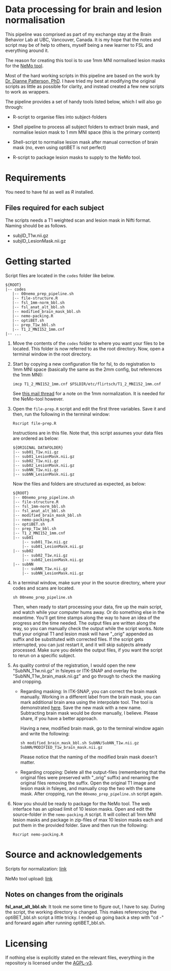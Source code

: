 # Data processing for brain and lesion normalisation

This pipeline was comprised as part of my exchange stay at the Brain Behavior Lab at UBC, Vancouver, Canada. It is my hope that the notes and script may be of help to others, myself being a new learner to FSL and everything around it.

The reason for creating this tool is to use 1mm MNI normalised lesion masks for the [NeMo tool](https://kuceyeski-wcm-web.s3.us-east-1.amazonaws.com/upload.html).

Most of the hard working scripts in this pipeline are based on the work by [Dr. Dianne Patterson, PhD](https://neuroimaging-core-docs.readthedocs.io/en/latest/index.html). I have tried my best at modifying the original scripts as little as possible for clarity, and instead created a few new scripts to work as wrappers.

The pipeline provides a set of handy tools listed below, which I will also go through:

-   R-script to organise files into subject-folders

-   Shell pipeline to process all subject folders to extract brain mask, and normalise lesion mask to 1 mm MNI space (this is the primary content)

-   Shell-script to normalise lesion mask after manual correction of brain mask (no, even using optiBET is not perfect)

-   R-script to package lesion masks to supply to the NeMo tool.

# Requirements

You need to have fsl as well as *R* installed.

## Files required for each subject

The scripts needs a T1 weighted scan and lesion mask in Nifti format. Naming should be as follows.

-   subjID_T1w.nii.gz
-   subjID_LesionMask.nii.gz

# Getting started

Script files are located in the `codes` folder like below.

```         
${ROOT}
|-- codes
   |-- 00nemo_prep_pipeline.sh
   |-- file-structure.R
   |-- fsl_1mm-norm_bbl.sh
   |-- fsl_anat_alt_bbl.sh
   |-- modified_brain_mask_bbl.sh
   |-- nemo-packing.R
   |-- optiBET.sh
   |-- prep_T1w_bbl.sh
   |-- T1_2_MNI152_1mm.cnf
|-- ...
```

1.  Move the contents of the `codes` folder to where you want your files to be located. This folder is now referred to as the root directory. Now, open a terminal window in the root directory.

1.  Start by copying a new configuration file for fsl, to do registration to 1mm MNI space (basically the same as the 2mm config, but references the 1mm MNI):

    ```         
    imcp T1_2_MNI152_1mm.cnf $FSLDIR/etc/flirtsch/T1_2_MNI152_1mm.cnf
    ```

    See [this mail thread](https://www.jiscmail.ac.uk/cgi-bin/webadmin?A2=fsl;2fa01b76.1208) for a note on the 1mm normalization. It is needed for the NeMo-tool however.

1.  Open the `file-prep.R` script and edit the first three variables. Save it and then, run the following in the terminal window:

    ```         
    Rscript file-prep.R
    ```

    Instructions are in this file. Note that, this script assumes your data files are ordered as below:
    
    ```         
    ${ORIGINAL DATAFOLDER}
    |-- sub01_T1w.nii.gz
    |-- sub01_LesionMask.nii.gz
    |-- sub02_T1w.nii.gz
    |-- sub02_LesionMask.nii.gz
    |-- subNN_T1w.nii.gz
    |-- subNN_LesionMask.nii.gz
    ```

    Now the files and folders are structured as expected, as below:
    
    ```         
    ${ROOT}
    |-- 00nemo_prep_pipeline.sh
    |-- file-structure.R
    |-- fsl_1mm-norm_bbl.sh
    |-- fsl_anat_alt_bbl.sh
    |-- modified_brain_mask_bbl.sh
    |-- nemo-packing.R
    |-- optiBET.sh
    |-- prep_T1w_bbl.sh
    |-- T1_2_MNI152_1mm.cnf
    |-- sub01
        |-- sub01_T1w.nii.gz
        |-- sub01_LesionMask.nii.gz
    |-- sub02
        |-- sub02_T1w.nii.gz
        |-- sub02_LesionMask.nii.gz
    |-- subNN
        |-- subNN_T1w.nii.gz
        |-- subNN_LesionMask.nii.gz
    ```

1.  In a terminal window, make sure your in the source directory, where your codes and scans are located.

    ```         
    sh 00nemo_prep_pipeline.sh
    ```

    Then, when ready to start processing your data, fire up the main script, and watch while your computer hums away. Or do something else in the meantime. You'll get time stamps along the way to have an idea of the progress and the time needed. The output files are written along the way, so you can manually check the output while the script works. Note that your original T1 and lesion mask will have "\_orig" appended as suffix and be substituted with corrected files. If the script gets interrupted, you can just restart it, and it will skip subjects already processed. Make sure you delete the output files, if you want the script to rerun on a specific subject.

1.  As quality control of the registration, I would open the new "SubNN_T1w.nii.gz" in fsleyes or ITK-SNAP and overlay the "SubNN_T1w_brain_mask.nii.gz" and go through to check the masking and cropping.

    -   Regarding masking: In ITK-SNAP, you can correct the brain mask manually. Working in a different label from the brain mask, you can mark additional brain area using the interpolate tool. The tool is demonstrated [here](https://youtu.be/watch?v=ZVmINdWk5R4). Save the new mask with a new name. Subtracting brain mask would be done manually, I believe. Please share, if you have a better approach.

        Having a new, modified brain mask, go to the terminal window again and write the following:

        ```     
        sh modified_brain_mask_bbl.sh SubNN/SubNN_T1w.nii.gz SubNN/MODIFIED_T1w_brain_mask.nii.gz
        ```
        
        Please notice that the naming of the modified brain mask doesn't matter.

    -   Regarding cropping: Delete all the output-files (remembering that the original files were preserved with "\_orig" suffix) and renaming the original files removing the suffix. Open the original T1 image and lesion mask in fsleyes, and manually crop the two with the same mask. After cropping, run the `00nemo_prep_pipeline.sh` script again.

1.  Now you should be ready to package for the NeMo tool. The web interface has an upload limit of 10 lesion masks. Open and edit the source-folder in the `nemo-packing.R` script. It will collect all 1mm MNI lesion masks and package in zip-files of max 10 lesion masks each and put them in the provided folder. Save and then run the following:

    ```
    Rscript nemo-packing.R
    ``` 

# Source and acknowledgements

Scripts for normalization: [link](https://neuroimaging-core-docs.readthedocs.io/en/latest/pages/lesion_normalization.html)

NeMo tool upload: [link](https://kuceyeski-wcm-web.s3.us-east-1.amazonaws.com/upload.html)

## Notes on changes from the originals

**fsl_anat_alt_bbl.sh**: It took me some time to figure out, I have to say. During the script, the working directory is changed. This makes referencing the optiBET_bbl.sh script a little tricky. I ended up going back a step with "cd -" and forward again after running optiBET_bbl.sh.

# Licensing

If nothing else is explicitly stated en the relevant files, everything in the repository is licensed under the [AGPL-v3](https://www.gnu.org/licenses/agpl-3.0.en.html).
